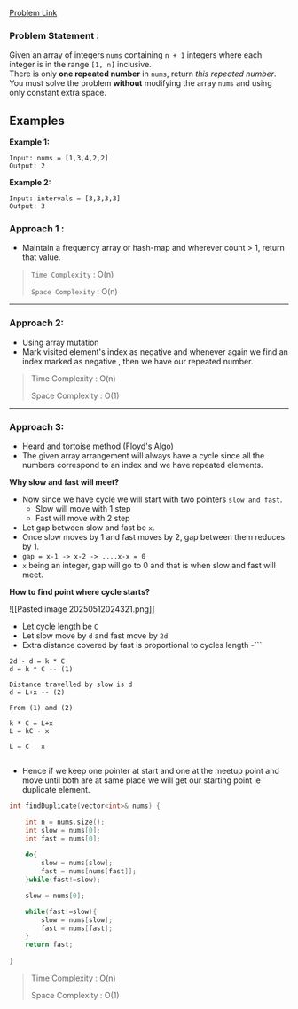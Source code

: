 [Problem Link](https://leetcode.com/problems/find-the-duplicate-number/description/)

### Problem Statement : 
Given an array of integers `nums` containing `n + 1` integers where each integer is in the range `[1, n]` inclusive.
\
There is only **one repeated number** in `nums`, return _this repeated number_.
\
You must solve the problem **without** modifying the array `nums` and using only constant extra space.

## Examples

**Example 1:**

```
Input: nums = [1,3,4,2,2]
Output: 2
```

**Example 2:**

```
Input: intervals = [3,3,3,3]
Output: 3
```


### Approach 1 :

- Maintain a frequency array or hash-map and wherever count > 1, return that value.

> `Time Complexity` : O(n)
> 
> `Space Complexity` : O(n)

---
### Approach 2:
- Using array mutation
- Mark visited element's index as negative and whenever again we find an index marked as negative , then we have our repeated number.

> Time Complexity : O(n)
>
>Space Complexity : O(1)


---

### Approach 3:
- Heard and tortoise method (Floyd's Algo)
- The given array arrangement will always have a cycle since all the numbers correspond to an index and we have repeated elements.

**Why slow and fast will meet?**
- Now since we have cycle we will start with two pointers `slow and fast`.
	- Slow will move with 1 step
	- Fast will move with 2 step
- Let gap between slow and fast be `x`.
- Once slow moves by 1 and fast moves by 2, gap between them reduces by 1.
- `gap = x-1 -> x-2 -> ....x-x = 0`
- `x` being an integer, gap will go to 0 and that is when slow and fast will meet.

**How to find point where cycle starts?**

![[Pasted image 20250512024321.png]]

- Let cycle length be `C`
- Let slow move by `d` and fast move by `2d`
- Extra distance covered by fast is proportional to cycles length
-```
```
2d - d = k * C
d = k * C -- (1)

Distance travelled by slow is d
d = L+x -- (2)

From (1) amd (2)

k * C = L+x
L = kC - x

L = C - x


```

- Hence if we keep one pointer at start and one at the meetup point and move until both are at same place we will get our starting point ie duplicate element.


```cpp
int findDuplicate(vector<int>& nums) {

	int n = nums.size();
	int slow = nums[0];
	int fast = nums[0];
	
	do{
		slow = nums[slow];
		fast = nums[nums[fast]];    
	}while(fast!=slow);

	slow = nums[0];

	while(fast!=slow){
		slow = nums[slow];
		fast = nums[fast];
	}
	return fast;
	
}
```



> Time Complexity : O(n)
>
>Space Complexity : O(1)
